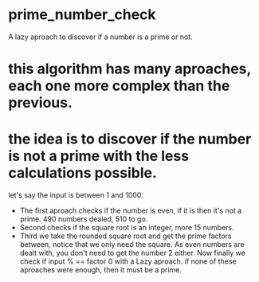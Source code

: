 # prime_number_check
A lazy aproach to discover if a number is a prime or not.

# this algorithm has many aproaches, each one more complex than the previous.
# the idea is to discover if the number is not a prime with the less calculations possible.

let's say the input is between 1 and 1000:
- The first aproach checks if the number is even, if it is then it's not a prime.
490 numbers dealed, 510 to go.
- Second checks if the square root is an integer, more 15 numbers.
- Third we take the rounded square root and get the prime factors between, notice that we only need the square. 
As even numbers are dealt with, you don't need to get the number 2 either.
Now finally we check if input % == factor 0 with a Lazy aproach.
if none of these aproaches were enough, then it must be a prime.
